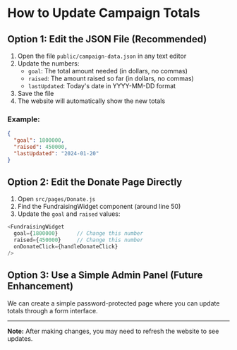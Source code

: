 # How to Update Campaign Totals

## Option 1: Edit the JSON File (Recommended)

1. Open the file `public/campaign-data.json` in any text editor
2. Update the numbers:
   - `goal`: The total amount needed (in dollars, no commas)
   - `raised`: The amount raised so far (in dollars, no commas)
   - `lastUpdated`: Today's date in YYYY-MM-DD format
3. Save the file
4. The website will automatically show the new totals

### Example:
```json
{
  "goal": 1800000,
  "raised": 450000,
  "lastUpdated": "2024-01-20"
}
```

## Option 2: Edit the Donate Page Directly

1. Open `src/pages/Donate.js`
2. Find the FundraisingWidget component (around line 50)
3. Update the `goal` and `raised` values:
```javascript
<FundraisingWidget
  goal={1800000}      // Change this number
  raised={450000}     // Change this number
  onDonateClick={handleDonateClick}
/>
```

## Option 3: Use a Simple Admin Panel (Future Enhancement)

We can create a simple password-protected page where you can update totals through a form interface.

---

**Note:** After making changes, you may need to refresh the website to see updates.
